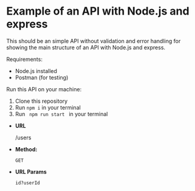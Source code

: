# Example of an API with Node.js and express

This should be an simple API without validation and error handling for showing the main structure of an API with Node.js and express. 

Requirements: 
- Node.js installed
- Postman (for testing)


Run this API on your machine:
1. Clone this repository
2. Run <code>npm i</code> in your terminal
3. Run <code> npm run start </code> in your terminal



* **URL**

  /users

* **Method:**

  `GET`
  
*  **URL Params**
 
   `id?userId`
